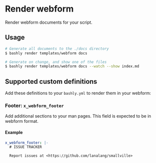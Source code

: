 # Render webform

Render webform documents for your script.

## Usage

```bash
# Generate all documents to the ./docs directory
$ bashly render templates/webform docs

# Generate on change, and show one of the files
$ bashly render templates/webform docs --watch --show index.md
```

## Supported custom definitions

Add these definitions to your `bashly.yml` to render them in your
webform:

### Footer: `x_webform_footer`

Add additional sections to your man pages. This field is expected
to be in webform format.

#### Example

```yaml
x_webform_footer: |-
  # ISSUE TRACKER

  Report issues at <https://github.com/lanalang/smallville>
```
